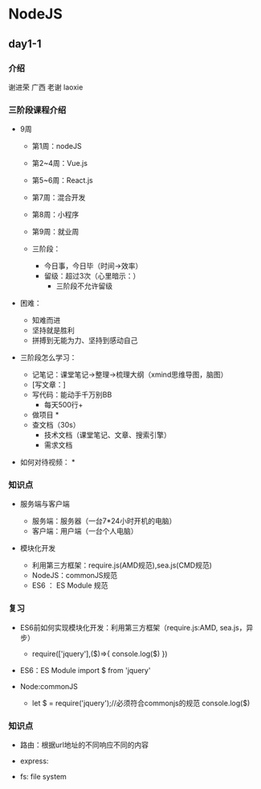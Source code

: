 # NodeJS

## day1-1

### 介绍
谢进荣      广西    老谢  laoxie

### 三阶段课程介绍
* 9周
    * 第1周：nodeJS
    * 第2~4周：Vue.js
    * 第5~6周：React.js
    * 第7周：混合开发
    * 第8周：小程序 
    * 第9周：就业周

    * 三阶段：
        * 今日事，今日毕（时间->效率）
        * 留级：超过3次（心里暗示：）
            * 三阶段不允许留级

* 困难：
    * 知难而进
    * 坚持就是胜利
    * 拼搏到无能为力、坚持到感动自己

* 三阶段怎么学习：
    * 记笔记：课堂笔记->整理->梳理大纲（xmind思维导图，脑图）
    * [写文章：]
    * 写代码：能动手千万别BB
        * 每天500行+
    * 做项目
        * 
    * 查文档（30s）
        * 技术文档（课堂笔记、文章、搜索引擎）
        * 需求文档

* 如何对待视频：
    * 

### 知识点

* 服务端与客户端
    * 服务端：服务器（一台7*24小时开机的电脑）
    * 客户端：用户端（一台个人电脑）

* 模块化开发
    * 利用第三方框架：require.js(AMD规范),sea.js(CMD规范)
    * NodeJS：commonJS规范
    * ES6 ： ES Module 规范


### 复习
* ES6前如何实现模块化开发：利用第三方框架（require.js:AMD, sea.js，异步）
    * require(['jquery'],($)=>{
        console.log($)
    })
    
* ES6：ES Module
    import $ from 'jquery'
* Node:commonJS
    * let $ = require('jquery');//必须符合commonjs的规范
    console.log($)

### 知识点
* 路由：根据url地址的不同响应不同的内容
* express: 

* fs: file system